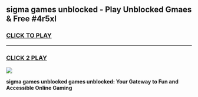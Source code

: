 
## sigma games unblocked - Play Unblocked Gmaes & Free #4r5xl
<h3>
<a href="https://news.freeplayer.one?title=sigma_games_unblocked&ref=03M">CLICK TO PLAY</a></h3>
<hr>

<h3>
<a href="https://news.freeplayer.one?title=sigma_games_unblocked&ref=03M">CLICK 2 PLAY</a>
  
</h3>

<a href="https://news.freeplayer.one?title=sigma_games_unblocked&ref=03M"><img src="https://clearcache.store/games.png"></a>


**sigma games unblocked games unblocked: Your Gateway to Fun and Accessible Online Gaming**

